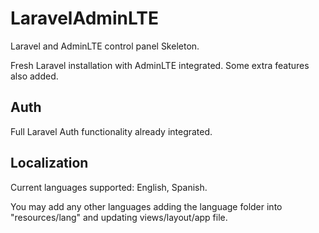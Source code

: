# LaravelAdminLTE

Laravel and AdminLTE control panel Skeleton.

Fresh Laravel installation with AdminLTE integrated. Some extra features also added.

## Auth

Full Laravel Auth functionality already integrated.

## Localization

Current languages supported: English, Spanish.

You may add any other languages adding the language folder into "resources/lang" and updating views/layout/app file.
